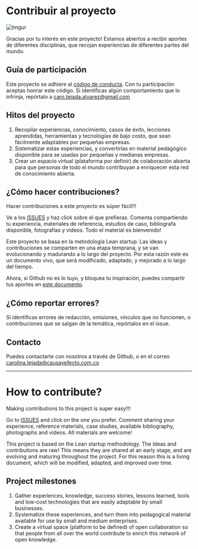 # Contribuir al proyecto

![Imgur](http://i.imgur.com/nCgiS0k.png)
 
Gracias por tu interés en este proyecto!  Estamos abiertos a recibir aportes de diferentes disciplinas, que recojan experiencias de diferentes partes del mundo.
  
## Guía de participación
 
Este proyecto se adhiere al [código de conducta](CÓDIGO_DE_CONDUCTA.md). Con tu participación aceptas honrar este código. Si identificas algún comportamiento que lo infrinja, repórtalo a caro.tejada.alvarez@gmail.com  
 
## Hitos del proyecto

1. Recopilar experiencias, conocimiento, casos de éxito, lecciones aprendidas, herramientas y tecnologías de bajo costo, que sean fácilmente adaptables por pequeñas empresas. 
2. Sistematizar estas experiencias, y convertirlas en material pedagógico disponible para se usadas por pequeñas y medianas empresas.
3. Crear un espacio virtual (plataforma por definir) de colaboración abierta para que personas de todo el mundo contribuyan a enriquecer esta red de conocimiento abierta.
 
## ¿Cómo hacer contribuciones?
 
Hacer contribuciones a este proyecto es súper fácil!!!
 
Ve a los [ISSUES](https://github.com/Carotejada/Maker-Spaces-para-pequenas-industrias/issues) y haz click sobre el que prefieras. Comenta compartiendo tu experiencia, materiales de referencia, estudios de caso, bibliografa disponible, fotografías y videos. Todo el material es bienvenido!

Este  proyecto se basa en la metodología Lean startup. Las ideas y contribuciones se comparten en una etapa temprana, y se van evolucionando y madurando  a lo largo del proyecto. Por esta razón este es un documento vivo, que será modificado, adaptado, y mejorado a lo largo del tiempo.  

Ahora, si Github no es lo tuyo, y bloquea tu inspiración, puedes compartir tus aportes en [este documento](https://docs.google.com/a/causayefecto.com.co/document/d/14YVffYBsz27jOmLFuxqHoATSX5OdwwWBXVCeaRSaY_U/edit?usp=sharing).
 
## ¿Cómo reportar errores?
 
Si identificas errores de redacción, omisiones, vínculos que no funcionen, o contribuciones que se salgan de la temática, repórtalos en el issue.
 
## Contacto
 
Puedes contactarte con nosotros a través de Github, o en el correo carolina.tejada@causayefecto.com.co

_______________________

# How to contribute?

Making contributions to this project is super easy!!!

Go to [ISSUES](https://github.com/Carotejada/Maker-Spaces-para-pequenas-industrias/issues) and click on the one you prefer. Comment sharing your experience, reference materials, case studies, available bibliography, photographs and videos. All materials are welcome!

This project is based on the Lean startup methodology. The ideas and contributions are raw! This means they are shared at an early stage, and are evolving and maturing throughout the project. For this reason this is a living document, which will be modified, adapted, and improved over time.


## Project milestones

1. Gather experiences, knowledge, success stories, lessons learned, tools and low-cost technologies that are easily adaptable by small businesses.
2. Systematize these experiences, and turn them into pedagogical material available for use by small and medium enterprises.
3. Create a virtual space (platform to be defined) of open collaboration so that people from all over the world contribute to enrich this network of open knowledge.

